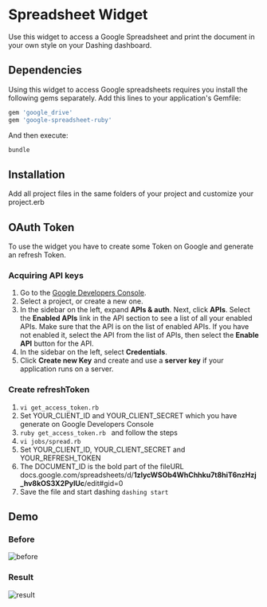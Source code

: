 # Spreadsheet Widget

Use this widget to access a Google Spreadsheet and print the document in your own style on your Dashing dashboard.

## Dependencies
Using this widget to access Google spreadsheets requires you install the following gems separately.
Add this lines to your application's Gemfile:
```ruby 
gem 'google_drive'
gem 'google-spreadsheet-ruby'
```
And then execute:
```ruby
bundle
```

## Installation
Add all project files in the same folders of your project and customize your project.erb

## OAuth Token
To use the widget you have to create some Token on Google and generate an refresh Token.

### Acquiring API keys
1. Go to the [Google Developers Console](https://console.developers.google.com/project).
2. Select a project, or create a new one.
3. In the sidebar on the left, expand **APIs & auth**. Next, click **APIs**. Select the **Enabled APIs** link in the API section to see a list of all your enabled APIs. Make sure that the API is on the list of enabled APIs. If you have not enabled it, select the API from the list of APIs, then select the **Enable API** button for the API.
4. In the sidebar on the left, select **Credentials**.
5. Click **Create new Key** and create and use a **server key** if your application runs on a server.

### Create refreshToken
1. ```vi get_access_token.rb```
2. Set YOUR_CLIENT_ID and YOUR_CLIENT_SECRET which you have generate on Google Developers Console
3. ```ruby get_access_token.rb ``` and follow the steps
4. ```vi jobs/spread.rb```
5. Set YOUR_CLIENT_ID, YOUR_CLIENT_SECRET and YOUR_REFRESH_TOKEN
6. The DOCUMENT_ID is the bold part of the fileURL docs.google.com/spreadsheets/d/**1zlycWSOb4WhChhku7t8hiT6nzHzj_hv8kOS3X2PyIUc**/edit#gid=0
7. Save the file and start dashing ```dashing start```

## Demo
### Before
![before](https://github.com/mtempel/spreadsheetDemo/blob/master/images/spreadsheet.png)

### Result
![result](https://github.com/mtempel/spreadsheetDemo/blob/master/images/spreadWidget.png)
